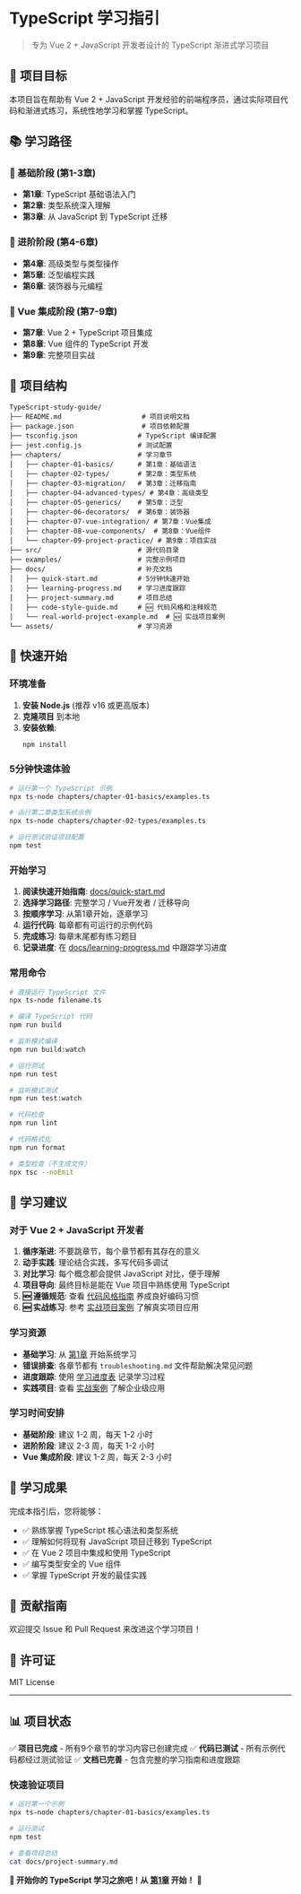 # TypeScript 学习指引

> 专为 Vue 2 + JavaScript 开发者设计的 TypeScript 渐进式学习项目

## 🎯 项目目标

本项目旨在帮助有 Vue 2 + JavaScript 开发经验的前端程序员，通过实际项目代码和渐进式练习，系统性地学习和掌握 TypeScript。

## 📚 学习路径

### 🌱 基础阶段 (第1-3章)

- **第1章**: TypeScript 基础语法入门
- **第2章**: 类型系统深入理解
- **第3章**: 从 JavaScript 到 TypeScript 迁移

### 🚀 进阶阶段 (第4-6章)

- **第4章**: 高级类型与类型操作
- **第5章**: 泛型编程实践
- **第6章**: 装饰器与元编程

### 🎨 Vue 集成阶段 (第7-9章)

- **第7章**: Vue 2 + TypeScript 项目集成
- **第8章**: Vue 组件的 TypeScript 开发
- **第9章**: 完整项目实战

## 📁 项目结构

```
TypeScript-study-guide/
├── README.md                    # 项目说明文档
├── package.json                 # 项目依赖配置
├── tsconfig.json               # TypeScript 编译配置
├── jest.config.js              # 测试配置
├── chapters/                   # 学习章节
│   ├── chapter-01-basics/      # 第1章：基础语法
│   ├── chapter-02-types/       # 第2章：类型系统
│   ├── chapter-03-migration/   # 第3章：迁移指南
│   ├── chapter-04-advanced-types/ # 第4章：高级类型
│   ├── chapter-05-generics/    # 第5章：泛型
│   ├── chapter-06-decorators/  # 第6章：装饰器
│   ├── chapter-07-vue-integration/ # 第7章：Vue集成
│   ├── chapter-08-vue-components/  # 第8章：Vue组件
│   └── chapter-09-project-practice/ # 第9章：项目实战
├── src/                        # 源代码目录
├── examples/                   # 完整示例项目
├── docs/                       # 补充文档
│   ├── quick-start.md          # 5分钟快速开始
│   ├── learning-progress.md    # 学习进度跟踪
│   ├── project-summary.md      # 项目总结
│   ├── code-style-guide.md     # 🆕 代码风格和注释规范
│   └── real-world-project-example.md  # 🆕 实战项目案例
└── assets/                     # 学习资源
```

## 🚀 快速开始

### 环境准备

1. **安装 Node.js** (推荐 v16 或更高版本)
2. **克隆项目** 到本地
3. **安装依赖**:
    ```bash
    npm install
    ```

### 5分钟快速体验

```bash
# 运行第一个 TypeScript 示例
npx ts-node chapters/chapter-01-basics/examples.ts

# 运行第二章类型系统示例
npx ts-node chapters/chapter-02-types/examples.ts

# 运行测试验证项目配置
npm test
```

### 开始学习

1. **阅读快速开始指南**: [docs/quick-start.md](docs/quick-start.md)
2. **选择学习路径**: 完整学习 / Vue开发者 / 迁移导向
3. **按顺序学习**: 从第1章开始，逐章学习
4. **运行代码**: 每章都有可运行的示例代码
5. **完成练习**: 每章末尾都有练习题目
6. **记录进度**: 在 [docs/learning-progress.md](docs/learning-progress.md) 中跟踪学习进度

### 常用命令

```bash
# 直接运行 TypeScript 文件
npx ts-node filename.ts

# 编译 TypeScript 代码
npm run build

# 监听模式编译
npm run build:watch

# 运行测试
npm run test

# 监听模式测试
npm run test:watch

# 代码检查
npm run lint

# 代码格式化
npm run format

# 类型检查（不生成文件）
npx tsc --noEmit
```

## 📖 学习建议

### 对于 Vue 2 + JavaScript 开发者

1. **循序渐进**: 不要跳章节，每个章节都有其存在的意义
2. **动手实践**: 理论结合实践，多写代码多调试
3. **对比学习**: 每个概念都会提供 JavaScript 对比，便于理解
4. **项目导向**: 最终目标是能在 Vue 项目中熟练使用 TypeScript
5. **🆕 遵循规范**: 查看 [代码风格指南](docs/code-style-guide.md) 养成良好编码习惯
6. **🆕 实战练习**: 参考 [实战项目案例](docs/real-world-project-example.md) 了解真实项目应用

### 学习资源

- **基础学习**: 从 [第1章](chapters/chapter-01-basics/README.md) 开始系统学习
- **错误排查**: 各章节都有 `troubleshooting.md` 文件帮助解决常见问题
- **进度跟踪**: 使用 [学习进度表](docs/learning-progress.md) 记录学习过程
- **实践项目**: 查看 [实战案例](docs/real-world-project-example.md) 了解企业级应用

### 学习时间安排

- **基础阶段**: 建议 1-2 周，每天 1-2 小时
- **进阶阶段**: 建议 2-3 周，每天 1-2 小时
- **Vue 集成阶段**: 建议 1-2 周，每天 2-3 小时

## 🎯 学习成果

完成本指引后，您将能够：

- ✅ 熟练掌握 TypeScript 核心语法和类型系统
- ✅ 理解如何将现有 JavaScript 项目迁移到 TypeScript
- ✅ 在 Vue 2 项目中集成和使用 TypeScript
- ✅ 编写类型安全的 Vue 组件
- ✅ 掌握 TypeScript 开发的最佳实践

## 🤝 贡献指南

欢迎提交 Issue 和 Pull Request 来改进这个学习项目！

## 📄 许可证

MIT License

---

## 📊 项目状态

✅ **项目已完成** - 所有9个章节的学习内容已创建完成
✅ **代码已测试** - 所有示例代码都经过测试验证
✅ **文档已完善** - 包含完整的学习指南和进度跟踪

### 快速验证项目

```bash
# 运行第一个示例
npx ts-node chapters/chapter-01-basics/examples.ts

# 运行测试
npm test

# 查看项目总结
cat docs/project-summary.md
```

**🎉 开始你的 TypeScript 学习之旅吧！从 [第1章](chapters/chapter-01-basics/README.md) 开始！** 🚀
